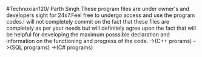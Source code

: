 #Technoxian120/  Parth Singh
These program files are under owner's and developers sight for 24x7.Feel free to undergo access and use the program codes.I will not completely commit on the fact that these files are completely as per your needs but will definitely agree upon the fact that will be helpful for developing the maximum posssible declaration and information on the functioning and progress of the code. 
->(C++ prorams)
->(SQL programs)
->(C# programs)
